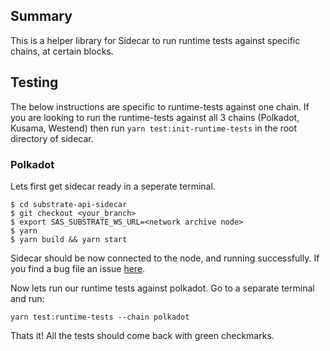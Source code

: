 ## Summary

This is a helper library for Sidecar to run runtime tests against specific chains, at certain blocks. 

## Testing

The below instructions are specific to runtime-tests against one chain. 
If you are looking to run the runtime-tests against all 3 chains (Polkadot, Kusama, Westend) then run `yarn test:init-runtime-tests` in 
the root directory of sidecar.

### Polkadot 

Lets first get sidecar ready in a seperate terminal.

```
$ cd substrate-api-sidecar
$ git checkout <your_branch>
$ export SAS_SUBSTRATE_WS_URL=<network archive node>
$ yarn
$ yarn build && yarn start
```

Sidecar should be now connected to the node, and running successfully. If you find a bug file an issue [here](https://github.com/paritytech/substrate-api-sidecar/issues).

Now lets run our runtime tests against polkadot. Go to a separate terminal and run:

`yarn test:runtime-tests --chain polkadot`

Thats it! 
All the tests should come back with green checkmarks.
